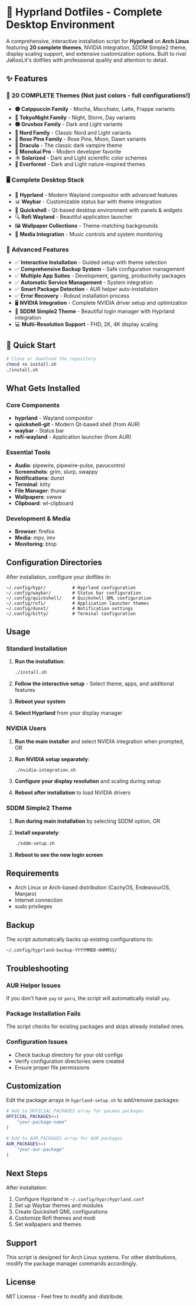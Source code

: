 # 🌟 Hyprland Dotfiles - Complete Desktop Environment

A comprehensive, interactive installation script for **Hyprland** on **Arch Linux** featuring **20 complete themes**, NVIDIA integration, SDDM Simple2 theme, display scaling support, and extensive customization options. Built to rival JaKooLit's dotfiles with professional quality and attention to detail.

## ✨ Features

### 🎨 **20 COMPLETE Themes** (Not just colors - full configurations!)
- **🟣 Catppuccin Family** - Mocha, Macchiato, Latte, Frappe variants
- **🌃 TokyoNight Family** - Night, Storm, Day variants
- **🟡 Gruvbox Family** - Dark and Light variants
- **🔷 Nord Family** - Classic Nord and Light variants
- **🌹 Rose Pine Family** - Rose Pine, Moon, Dawn variants
- **🧛 Dracula** - The classic dark vampire theme
- **🎨 Monokai Pro** - Modern developer favorite
- **☀️ Solarized** - Dark and Light scientific color schemes
- **🌲 Everforest** - Dark and Light nature-inspired themes

### 🖥️ **Complete Desktop Stack**
- 🚀 **Hyprland** - Modern Wayland compositor with advanced features
- 📊 **Waybar** - Customizable status bar with theme integration
- 🎯 **Quickshell** - Qt-based desktop environment with panels & widgets
- 🔍 **Rofi Wayland** - Beautiful application launcher
- 🖼️ **Wallpaper Collections** - Theme-matching backgrounds
- 🎵 **Media Integration** - Music controls and system monitoring

### 💫 **Advanced Features** 
- ✅ **Interactive Installation** - Guided setup with theme selection
- ✅ **Comprehensive Backup System** - Safe configuration management
- ✅ **Multiple App Suites** - Development, gaming, productivity packages
- ✅ **Automatic Service Management** - System integration
- ✅ **Smart Package Detection** - AUR helper auto-installation
- ✅ **Error Recovery** - Robust installation process
- 🖥️ **NVIDIA Integration** - Complete NVIDIA driver setup and optimization
- 🎨 **SDDM Simple2 Theme** - Beautiful login manager with Hyprland integration
- 💻 **Multi-Resolution Support** - FHD, 2K, 4K display scaling

## 🚀 Quick Start

```bash
# Clone or download the repository
chmod +x install.sh
./install.sh
```

## What Gets Installed

### Core Components
- **hyprland** - Wayland compositor
- **quickshell-git** - Modern Qt-based shell (from AUR)
- **waybar** - Status bar
- **rofi-wayland** - Application launcher (from AUR)

### Essential Tools
- **Audio**: pipewire, pipewire-pulse, pavucontrol
- **Screenshots**: grim, slurp, swappy
- **Notifications**: dunst  
- **Terminal**: kitty
- **File Manager**: thunar
- **Wallpapers**: swww
- **Clipboard**: wl-clipboard

### Development & Media
- **Browser**: firefox
- **Media**: mpv, imv
- **Monitoring**: btop

## Configuration Directories

After installation, configure your dotfiles in:
```
~/.config/hypr/          # Hyprland configuration
~/.config/waybar/        # Status bar configuration  
~/.config/quickshell/    # Quickshell QML configuration
~/.config/rofi/          # Application launcher themes
~/.config/dunst/         # Notification settings
~/.config/kitty/         # Terminal configuration
```

## Usage

### Standard Installation
1. **Run the installation**:
   ```bash
   ./install.sh
   ```

2. **Follow the interactive setup** - Select theme, apps, and additional features

3. **Reboot your system**

4. **Select Hyprland** from your display manager

### NVIDIA Users
1. **Run the main installer** and select NVIDIA integration when prompted, OR
2. **Run NVIDIA setup separately**:
   ```bash
   ./nvidia-integration.sh
   ```

3. **Configure your display resolution** and scaling during setup
4. **Reboot after installation** to load NVIDIA drivers

### SDDM Simple2 Theme
1. **Run during main installation** by selecting SDDM option, OR
2. **Install separately**:
   ```bash
   ./sddm-setup.sh
   ```

3. **Reboot to see the new login screen**

## Requirements

- Arch Linux or Arch-based distribution (CachyOS, EndeavourOS, Manjaro)
- Internet connection
- sudo privileges

## Backup

The script automatically backs up existing configurations to:
```
~/.config/hyprland-backup-YYYYMMDD-HHMMSS/
```

## Troubleshooting

### AUR Helper Issues
If you don't have `yay` or `paru`, the script will automatically install `yay`.

### Package Installation Fails
The script checks for existing packages and skips already installed ones.

### Configuration Issues
- Check backup directory for your old configs
- Verify configuration directories were created
- Ensure proper file permissions

## Customization

Edit the package arrays in `hyprland-setup.sh` to add/remove packages:

```bash
# Add to OFFICIAL_PACKAGES array for pacman packages
OFFICIAL_PACKAGES+=(
    "your-package-name"
)

# Add to AUR_PACKAGES array for AUR packages  
AUR_PACKAGES+=(
    "your-aur-package"
)
```

## Next Steps

After installation:
1. Configure Hyprland in `~/.config/hypr/hyprland.conf`
2. Set up Waybar themes and modules
3. Create Quickshell QML configurations
4. Customize Rofi themes and modi
5. Set wallpapers and themes

## Support

This script is designed for Arch Linux systems. For other distributions, modify the package manager commands accordingly.

## License

MIT License - Feel free to modify and distribute.
